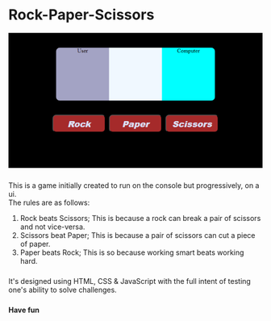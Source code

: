 # Rock-Paper-Scissors

<img src = './rps ui.png'>

###
This is a game initially created to run on the console but progressively, on a ui.  
The rules are as follows:  
1. Rock beats Scissors; This is because a rock can break a pair of scissors and not vice-versa.  
2. Scissors beat Paper; This is because a pair of scissors can cut a piece of paper.  
3. Paper beats Rock; This is so because working smart beats working hard.

###
It's designed using HTML, CSS & JavaScript with the full intent of testing one's ability to solve challenges.

###
 **Have fun**

